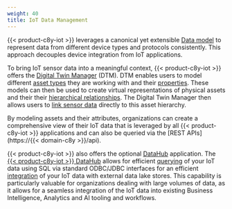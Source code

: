 ```yaml
---
weight: 40
title: IoT Data Management
---
```


{{< product-c8y-iot >}} leverages a canonical yet extensible [Data model](/concepts/domain-model/) to represent data from different device types and protocols consistently. This approach decouples device integration from IoT applications.

To bring IoT sensor data into a meaningful context, {{< product-c8y-iot >}} offers the [Digital Twin Manager](/dtm/dtm-introduction/) (DTM). DTM enables users to model different [asset types](/dtm/asset-types/#asset-models) they are working with and their [properties](/dtm/asset-types/#asset-properties). These models can then be used to create virtual representations of physical assets and their their [hierarchical relationships](/dtm/asset-hierarchy/). The Digital Twin Manager then allows users to [link sensor data](/dtm/asset-hierarchy/#to-assign-devices-to-an-asset) directly to this asset hierarchy.

By modeling assets and their attributes, organizations can create a comprehensive view of their IoT data that is leveraged by all {{< product-c8y-iot >}} applications and can also be queried via the [REST APIs](https://{{< domain-c8y >}}/api).

{{< product-c8y-iot >}} also offers the optional [DataHub](/datahub/datahub-overview/) application. The [{{< product-c8y-iot >}} DataHub](/datahub/datahub-overview/) allows for efficient [querying](/datahub/working-with-datahub/#querying-offloaded) of your IoT data using SQL via standard ODBC/JDBC interfaces for an efficient [integration](/datahub/working-with-datahub/#configuring-offloading-jobs) of your IoT data with external data lake stores. This capability is particularly valuable for organizations dealing with large volumes of data, as it allows for a seamless integration of the IoT data into existing Business Intelligence, Analytics and AI tooling and workflows.
